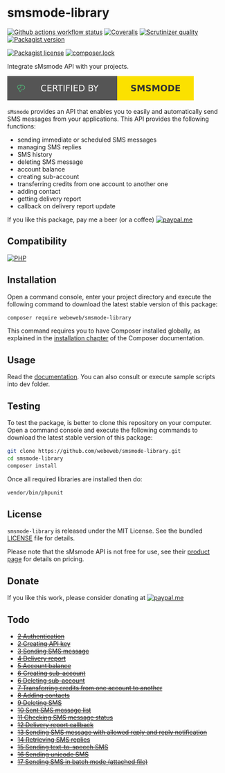 smsmode-library
===============

[![Github actions workflow status](https://img.shields.io/github/actions/workflow/status/webeweb/smsmode-library/build.yml?style=for-the-badge&color2088FF&logo=github)](https://github.com/webeweb/smsmode-library/actions)
[![Coveralls](https://img.shields.io/coveralls/github/webeweb/smsmode-library/master.svg?style=for-the-badge&color=3F5767&logo=coveralls)](https://coveralls.io/github/webeweb/smsmode-library?branch=master)
[![Scrutinizer quality](https://img.shields.io/scrutinizer/quality/g/webeweb/smsmode-library/master.svg?style=for-the-badge&color=8A9296&logo=scrutinizer)](https://scrutinizer-ci.com/g/webeweb/smsmode-library/?branch=master)
[![Packagist version](https://img.shields.io/packagist/v/webeweb/smsmode-library.svg?style=for-the-badge&color=F28D1A&logo=packagist)](https://packagist.org/packages/webeweb/smsmode-library)

[![Packagist license](https://img.shields.io/packagist/l/webeweb/smsmode-library.svg?style=for-the-badge&colorF28D1A&logo=data:image/svg+xml;base64,PHN2ZyB4bWxucz0iaHR0cDovL3d3dy53My5vcmcvMjAwMC9zdmciIGZpbGw9Im5vbmUiIHN0cm9rZT0iI0ZGRiIgdmlld0JveD0iMCAwIDI0IDI0Ij48cGF0aCBzdHJva2UtbGluZWNhcD0icm91bmQiIHN0cm9rZS1saW5lam9pbj0icm91bmQiIHN0cm9rZS13aWR0aD0iMiIgZD0ibTMgNiAzIDFtMCAwLTMgOWE1LjAwMiA1LjAwMiAwIDAgMCA2LjAwMSAwTTYgN2wzIDlNNiA3bDYtMm02IDIgMy0xbS0zIDEtMyA5YTUuMDAyIDUuMDAyIDAgMCAwIDYuMDAxIDBNMTggN2wzIDltLTMtOS02LTJtMC0ydjJtMCAxNlY1bTAgMTZIOW0zIDBoMyIvPjwvc3ZnPg==)](./LICENSE)
[![composer.lock](https://img.shields.io/badge/.lock-uncommited-important.svg?style=for-the-badge&color=885630&logo=composer)](.)

Integrate sMsmode API with your projects.

[![sMsmode](doc/smsmode.svg)](https://dev.smsmode.com/)

`sMsmode` provides an API that enables you to easily and automatically send SMS
messages from your applications. This API provides the following functions:

- sending immediate or scheduled SMS messages
- managing SMS replies
- SMS history
- deleting SMS message
- account balance
- creating sub-account
- transferring credits from one account to another one
- adding contact
- getting delivery report
- callback on delivery report update

If you like this package, pay me a beer (or a coffee)
[![paypal.me](https://img.shields.io/badge/paypal.me-webeweb-003087.svg?style=flat-square&logo=paypal)](https://www.paypal.me/webeweb)

## Compatibility

[![PHP](https://img.shields.io/packagist/php-v/webeweb/smsmode-library.svg?style=for-the-badge&color=777BB4&logo=php)](http://php.net)

## Installation

Open a command console, enter your project directory and execute the following
command to download the latest stable version of this package:

```bash
composer require webeweb/smsmode-library
```

This command requires you to have Composer installed globally, as explained in
the [installation chapter](https://getcomposer.org/doc/00-intro.md) of the
Composer documentation.

## Usage

Read the [documentation](doc/index.md). You can also consult or execute sample
scripts into dev folder.

## Testing

To test the package, is better to clone this repository on your computer.
Open a command console and execute the following commands to download the latest
stable version of this package:

```bash
git clone https://github.com/webeweb/smsmode-library.git
cd smsmode-library
composer install
```

Once all required libraries are installed then do:

```bash
vendor/bin/phpunit
```

## License

`smsmode-library` is released under the MIT License. See the bundled [LICENSE](LICENSE)
file for details.

Please note that the sMsmode API is not free for use, see their
[product page](https://www.smsmode.com/tarifs-sms/) for details on pricing.

## Donate

If you like this work, please consider donating at
[![paypal.me](https://img.shields.io/badge/paypal.me-webeweb-003087.svg?style=flat-square&logo=paypal)](https://www.paypal.me/webeweb)

## Todo

- ~~[2 Authentication](https://www.smsmode.com/pdf/fiche-HTTP-api-EN.pdf)~~
- ~~[2 Creating API key](https://www.smsmode.com/pdf/fiche-HTTP-api-EN.pdf)~~
- ~~[3 Sending SMS message](https://www.smsmode.com/pdf/fiche-HTTP-api-EN.pdf)~~
- ~~[4 Delivery report](https://www.smsmode.com/pdf/fiche-HTTP-api-EN.pdf)~~
- ~~[5 Account balance](https://www.smsmode.com/pdf/fiche-HTTP-api-EN.pdf)~~
- ~~[6 Creating sub-account](https://www.smsmode.com/pdf/fiche-HTTP-api-EN.pdf)~~
- ~~[6 Deleting sub-account](https://www.smsmode.com/pdf/fiche-HTTP-api-EN.pdf)~~
- ~~[7 Transferring credits from one account to another](https://www.smsmode.com/pdf/fiche-HTTP-api-EN.pdf)~~
- ~~[8 Adding contacts](https://www.smsmode.com/pdf/fiche-HTTP-api-EN.pdf)~~
- ~~[9 Deleting SMS](https://www.smsmode.com/pdf/fiche-HTTP-api-EN.pdf)~~
- ~~[10 Sent SMS message list](https://www.smsmode.com/pdf/fiche-HTTP-api-EN.pdf)~~
- ~~[11 Checking SMS message status](https://www.smsmode.com/pdf/fiche-HTTP-api-EN.pdf)~~
- ~~[12 Delivery report callback](https://www.smsmode.com/pdf/fiche-HTTP-api-EN.pdf)~~
- ~~[13 Sending SMS message with allowed reply and reply notification](https://www.smsmode.com/pdf/fiche-HTTP-api-EN.pdf)~~
- ~~[14 Retrieving SMS replies](https://www.smsmode.com/pdf/fiche-HTTP-api-EN.pdf)~~
- ~~[15 Sending text-to-speech SMS](https://www.smsmode.com/pdf/fiche-HTTP-api-EN.pdf)~~
- ~~[16 Sending unicode SMS](https://www.smsmode.com/pdf/fiche-HTTP-api-EN.pdf)~~
- ~~[17 Sending SMS in batch mode (attached file)](https://www.smsmode.com/pdf/fiche-HTTP-api-EN.pdf)~~
